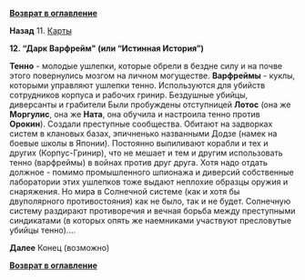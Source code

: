 **[Возврат в оглавление](index.md)**

**Назад** 11. [Карты](11.md)

**12. “Дарк Варфрейм" (или “Истинная История”)**

**Тенно** - молодые ушлепки, которые обрели в бездне силу и на почве этого повернулись мозгом на личном могуществе.
**Варфреймы** - куклы, которыми управляют ушлепки тенно. Используются для убийств сотрудников корпуса и рабочих гринир. Бездушные убийцы, диверсанты и грабители
Были пробуждены отступницей **Лотос** (она же **Моргулис**, она же **Ната**, она обучила и настроила тенно против **Орокин**). 
Создали преступные сообщества. Обитают на задворках систем в клановых базах, эпичненько названными Додзе (намек на боевые школы в Японии).  Постоянно выпиливают корабли и тех и других (Корпус-Гринир), что не мешает и тем и другим использовать тенно (варфреймы) в войнах против друг друга. Хотя надо отдать должное - помимо промышленного шпионажа и диверсий собственные лаборатории этих ушлепков тоже выдают неплохие образцы оружия и снаряжения. 
Но мира в Солнечной системе (как и хотя бы двуполярного противостояния) как не было, так и не будет. Солнечную систему раздирают противоречия и вечная борьба между преступными синдикатами (в которых опять же наемниками участвуют пресловутые убийцы тенно)....



**Далее** Конец (возможно)

**[Возврат в оглавление](index.md)**
